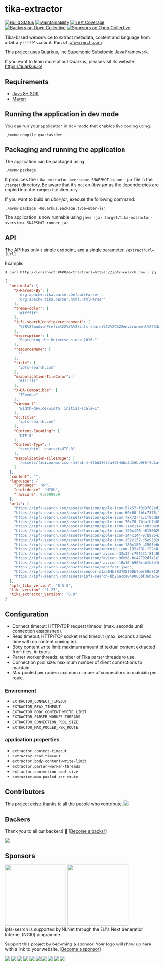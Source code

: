 # tika-extractor
[![Build Status](https://travis-ci.org/ipfs-search/tika-extractor.svg?branch=master)](https://travis-ci.org/ipfs-search/tika-extractor)
[![Maintainability](https://api.codeclimate.com/v1/badges/af0ae74e8fe5e79e4d38/maintainability)](https://codeclimate.com/github/ipfs-search/tika-extractor/maintainability)
[![Test Coverage](https://api.codeclimate.com/v1/badges/af0ae74e8fe5e79e4d38/test_coverage)](https://codeclimate.com/github/ipfs-search/tika-extractor/test_coverage)
[![Backers on Open Collective](https://opencollective.com/ipfs-search/backers/badge.svg)](#backers)
 [![Sponsors on Open Collective](https://opencollective.com/ipfs-search/sponsors/badge.svg)](#sponsors)

Tika-based webservice to extract metadata, content and language from arbitrary HTTP content.
Part of [ipfs-search.com](ipfs-search.com),

This project uses Quarkus, the Supersonic Subatomic Java Framework.

If you want to learn more about Quarkus, please visit its website: https://quarkus.io/ .

## Requirements
* [Java 8+ SDK](https://openjdk.java.net/install/)
* [Maven](https://maven.apache.org/install.html)

## Running the application in dev mode

You can run your application in dev mode that enables live coding using:
```shell script
./mvnw compile quarkus:dev
```

## Packaging and running the application

The application can be packaged using:
```shell script
./mvnw package
```
It produces the `tika-extractor-<version>-SNAPSHOT-runner.jar` file in the `/target` directory.
Be aware that it’s not an _über-jar_ as the dependencies are copied into the `target/lib` directory.

If you want to build an _über-jar_, execute the following command:
```shell script
./mvnw package -Dquarkus.package.type=uber-jar
```

The application is now runnable using `java -jar target/tika-extractor-<version>-SNAPSHOT-runner.jar`.

## API

The API has only a single endpoint, and a single parameter: `/extract?url={url}`

Example:
```bash
$ curl http://localhost:8080/extract?url=https://ipfs-search.com | jq
```
```json
{
  "metadata": {
    "X-Parsed-By": [
      "org.apache.tika.parser.DefaultParser",
      "org.apache.tika.parser.html.HtmlParser"
    ],
    "theme-color": [
      "#ffffff"
    ],
    "ipfs-search/config/environment": [
      "%7B%22modulePrefix%22%3A%22ipfs-search%22%2C%22environment%22%3A%22production%22%2C%22rootURL%22%3A%22%2F%22%2C%22locationType%22%3A%22hash%22%2C%22EmberENV%22%3A%7B%22FEATURES%22%3A%7B%7D%2C%22EXTEND_PROTOTYPES%22%3A%7B%22Date%22%3Afalse%7D%2C%22_APPLICATION_TEMPLATE_WRAPPER%22%3Afalse%2C%22_DEFAULT_ASYNC_OBSERVERS%22%3Atrue%2C%22_JQUERY_INTEGRATION%22%3Afalse%2C%22_TEMPLATE_ONLY_GLIMMER_COMPONENTS%22%3Atrue%7D%2C%22APP%22%3A%7B%22name%22%3A%22ipfs-search%22%2C%22version%22%3A%220.0.0%2B50b0309f%22%7D%2C%22exportApplicationGlobal%22%3Afalse%7D"
    ],
    "description": [
      "Searching the Universe since 2016."
    ],
    "resourceName": [
      ""
    ],
    "title": [
      "ipfs-search.com"
    ],
    "msapplication-TileColor": [
      "#ffffff"
    ],
    "X-UA-Compatible": [
      "IE=edge"
    ],
    "viewport": [
      "width=device-width, initial-scale=1"
    ],
    "dc:title": [
      "ipfs-search.com"
    ],
    "Content-Encoding": [
      "UTF-8"
    ],
    "Content-Type": [
      "text/html; charset=UTF-8"
    ],
    "msapplication-TileImage": [
      "/assets/favicon/ms-icon-144x144-97b82643fa46f40bc5d39bb9f9f4d2a4.png"
    ]
  },
  "content": "",
  "language": {
    "language": "en",
    "confidence": "HIGH",
    "rawScore": 0.9999939
  },
  "urls": [
    "https://ipfs-search.com/assets/favicon/apple-icon-57x57-f3d9762ed2c0ef67e76f4c077ec8786d.png",
    "https://ipfs-search.com/assets/favicon/apple-icon-60x60-fb3c7378f10d458e28dffd7c53b8ad5d.png",
    "https://ipfs-search.com/assets/favicon/apple-icon-72x72-4151f9cdb0d0529aeb17c70269cb5aab.png",
    "https://ipfs-search.com/assets/favicon/apple-icon-76x76-7baafb7e85c244f2497853bf8f0b694a.png",
    "https://ipfs-search.com/assets/favicon/apple-icon-114x114-c6b50a36a2adee6936e0350d0e345b56.png",
    "https://ipfs-search.com/assets/favicon/apple-icon-120x120-a8150629e7753742e5264f1ef4279a80.png",
    "https://ipfs-search.com/assets/favicon/apple-icon-144x144-97b82643fa46f40bc5d39bb9f9f4d2a4.png",
    "https://ipfs-search.com/assets/favicon/apple-icon-152x152-d5e933200e0e3d6546a1a6aa102ccf93.png",
    "https://ipfs-search.com/assets/favicon/apple-icon-180x180-a2505e6d4f41e922e09e6671aa19149f.png",
    "https://ipfs-search.com/assets/favicon/android-icon-192x192-f22e8fbbf9f1671c96d02384de845653.png",
    "https://ipfs-search.com/assets/favicon/favicon-32x32-c791131f8140b7f0f6a6468ffe06d2c8.png",
    "https://ipfs-search.com/assets/favicon/favicon-96x96-bc47792df41e7408c7bd96f98940d31e.png",
    "https://ipfs-search.com/assets/favicon/favicon-16x16-b989cab1b3e10ef7cdc2e3cc8edf48a2.png",
    "https://ipfs-search.com/assets/favicon/manifest.json",
    "https://ipfs-search.com/assets/vendor-d3aa84b783735f00b7be359e81298bf2.css",
    "https://ipfs-search.com/assets/ipfs-search-bb25acca849005bf36ba75e089bc50e0.css"
  ],
  "ipfs_tika_version": "0.5.0",
  "tika_version": "1.25",
  "tika_extractor_version": "0.9"
}
```

## Configuration

* Connect timeout: HTTP/TCP request timeout (max. seconds until connection established).
* Read timeout: HTTP/TCP socket read timeout (max. seconds allowed time with no content coming in).
* Body content write limit: maximum amount of textual content extracted from files, in bytes.
* Parser worker threads: number of Tika parser threads to use.
* Connection pool size: maximum number of client connections to maintain.
* Max pooled per route: maximum number of connections to maintain per route.

### Environment
* `EXTRACTOR_CONNECT_TIMEOUT`
* `EXTRACTOR_READ_TIMEOUT`
* `EXTRACTOR_BODY_CONTENT_WRITE_LIMIT`
* `EXTRACTOR_PARSER_WORKER_THREADS`
* `EXTRACTOR_CONNECTION_POOL_SIZE`
* `EXTRACTOR_MAX_POOLED_PER_ROUTE`

### application.properties
* `extractor.connect-timeout`
* `extractor.read-timeout`
* `extractor.body-content-write-limit`
* `extractor.parser-worker-threads`
* `extractor.connection-pool-size`
* `extractor.max-pooled-per-route`

## Contributors

This project exists thanks to all the people who contribute.
<a href="https://github.com/ipfs-search/ipfs-search/graphs/contributors"><img src="https://opencollective.com/ipfs-search/contributors.svg?width=890&button=false" /></a>


## Backers

Thank you to all our backers! 🙏 [[Become a backer](https://opencollective.com/ipfs-search#backer)]

<a href="https://opencollective.com/ipfs-search#backers" target="_blank"><img src="https://opencollective.com/ipfs-search/backers.svg?width=890"></a>


## Sponsors

<a href="https://nlnet.nl/project/IPFS-search/"><img width="200pt" src="https://nlnet.nl/logo/banner.png"></a> <a href="https://nlnet.nl/project/IPFS-search/"><img width="200pt" src="https://nlnet.nl/image/logos/NGI0_tag.png"></a><br>
ipfs-search is supported by NLNet through the EU's Next Generation Internet (NGI0) programme.

Support this project by becoming a sponsor. Your logo will show up here with a link to your website. [[Become a sponsor](https://opencollective.com/ipfs-search#sponsor)]

<a href="https://opencollective.com/ipfs-search/sponsor/0/website" target="_blank"><img src="https://opencollective.com/ipfs-search/sponsor/0/avatar.svg"></a>
<a href="https://opencollective.com/ipfs-search/sponsor/1/website" target="_blank"><img src="https://opencollective.com/ipfs-search/sponsor/1/avatar.svg"></a>
<a href="https://opencollective.com/ipfs-search/sponsor/2/website" target="_blank"><img src="https://opencollective.com/ipfs-search/sponsor/2/avatar.svg"></a>
<a href="https://opencollective.com/ipfs-search/sponsor/3/website" target="_blank"><img src="https://opencollective.com/ipfs-search/sponsor/3/avatar.svg"></a>
<a href="https://opencollective.com/ipfs-search/sponsor/4/website" target="_blank"><img src="https://opencollective.com/ipfs-search/sponsor/4/avatar.svg"></a>
<a href="https://opencollective.com/ipfs-search/sponsor/5/website" target="_blank"><img src="https://opencollective.com/ipfs-search/sponsor/5/avatar.svg"></a>
<a href="https://opencollective.com/ipfs-search/sponsor/6/website" target="_blank"><img src="https://opencollective.com/ipfs-search/sponsor/6/avatar.svg"></a>
<a href="https://opencollective.com/ipfs-search/sponsor/7/website" target="_blank"><img src="https://opencollective.com/ipfs-search/sponsor/7/avatar.svg"></a>
<a href="https://opencollective.com/ipfs-search/sponsor/8/website" target="_blank"><img src="https://opencollective.com/ipfs-search/sponsor/8/avatar.svg"></a>
<a href="https://opencollective.com/ipfs-search/sponsor/9/website" target="_blank"><img src="https://opencollective.com/ipfs-search/sponsor/9/avatar.svg"></a>


